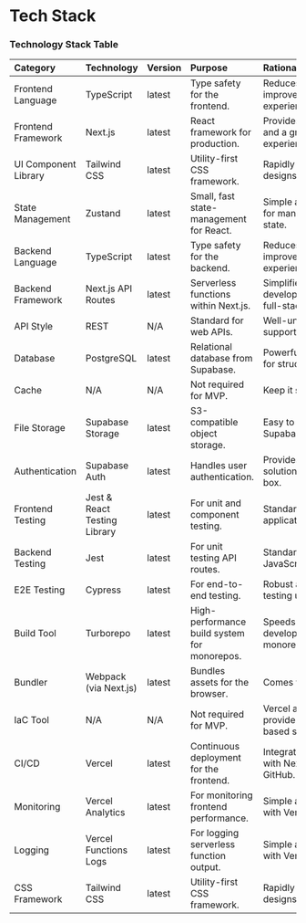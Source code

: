 # Tech Stack

### Technology Stack Table

| Category | Technology | Version | Purpose | Rationale |
| :--- | :--- | :--- | :--- | :--- |
| Frontend Language | TypeScript | latest | Type safety for the frontend. | Reduces bugs and improves developer experience. |
| Frontend Framework | Next.js | latest | React framework for production. | Provides SSR, SSG, and a great developer experience. |
| UI Component Library | Tailwind CSS | latest | Utility-first CSS framework. | Rapidly build custom designs. |
| State Management | Zustand | latest | Small, fast state-management for React. | Simple and effective for managing global state. |
| Backend Language | TypeScript | latest | Type safety for the backend. | Reduces bugs and improves developer experience. |
| Backend Framework | Next.js API Routes | latest | Serverless functions within Next.js. | Simplifies backend development for a full-stack app. |
| API Style | REST | N/A | Standard for web APIs. | Well-understood and supported. |
| Database | PostgreSQL | latest | Relational database from Supabase. | Powerful and reliable for structured data. |
| Cache | N/A | N/A | Not required for MVP. | Keep it simple. |
| File Storage | Supabase Storage | latest | S3-compatible object storage. | Easy to use with Supabase auth. |
| Authentication | Supabase Auth | latest | Handles user authentication. | Provides a complete solution out of the box. |
| Frontend Testing | Jest & React Testing Library | latest | For unit and component testing. | Standard for React applications. |
| Backend Testing | Jest | latest | For unit testing API routes. | Standard for JavaScript/TypeScript. |
| E2E Testing | Cypress | latest | For end-to-end testing. | Robust and reliable for testing user flows. |
| Build Tool | Turborepo | latest | High-performance build system for monorepos. | Speeds up development in a monorepo. |
| Bundler | Webpack (via Next.js) | latest | Bundles assets for the browser. | Comes with Next.js. |
| IaC Tool | N/A | N/A | Not required for MVP. | Vercel and Supabase provide a simple UI-based setup. |
| CI/CD | Vercel | latest | Continuous deployment for the frontend. | Integrates seamlessly with Next.js and GitHub. |
| Monitoring | Vercel Analytics | latest | For monitoring frontend performance. | Simple and integrated with Vercel. |
| Logging | Vercel Functions Logs | latest | For logging serverless function output. | Simple and integrated with Vercel. |
| CSS Framework | Tailwind CSS | latest | Utility-first CSS framework. | Rapidly build custom designs. |
